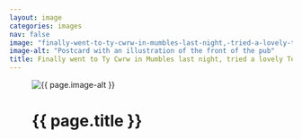 ```yaml
---
layout: image
categories: images
nav: false
image: "finally-went-to-ty-cwrw-in-mumbles-last-night,-tried-a-lovely-tenby-brewing-x-tiny-rebel-ale.jpeg"
image-alt: "Postcard with an illustration of the front of the pub"
title: Finally went to Ty Cwrw in Mumbles last night, tried a lovely Tenby Brewing x Tiny Rebel ale
---
```


<figure class="margin-bottom--xs">
  <img src="{{ site.url }}/assets/{{ page.image }}" alt="{{ page.image-alt }}" />
  <figcaption class="margin-bottom--0 margin-top--xs">
    <h1 class="heading-large margin-bottom--0">{{ page.title }}</h1>
  </figcaption>
</figure>